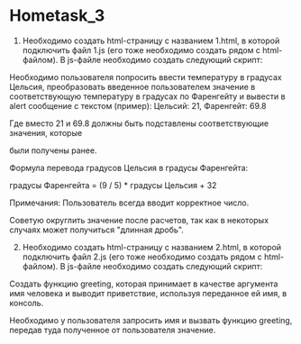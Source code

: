 # Hometask_3
1. Необходимо создать html-страницу с названием 1.html, в которой подключить файл 1.js (его тоже необходимо создать рядом с html-файлом). В js-файле необходимо создать следующий скрипт:

Необходимо пользователя попросить ввести температуру в градусах Цельсия, преобразовать введенное пользователем значение в соответствующую температуру в градусах по Фаренгейту и вывести в alert сообщение с текстом (пример): Цельсий: 21, Фаренгейт: 69.8

Где вместо 21 и 69.8 должны быть подставлены соответствующие значения, которые

были получены ранее.

Формула перевода градусов Цельсия в градусы Фаренгейта:

градусы Фаренгейта = (9 / 5) * градусы Цельсия + 32

Примечания: Пользователь всегда вводит корректное число.

Советую округлить значение после расчетов, так как в некоторых случаях может получиться "длинная дробь".

2. Необходимо создать html-страницу с названием 2.html, в которой подключить файл 2.js (его тоже необходимо создать рядом с html-файлом). В js-файле необходимо создать следующий скрипт:

Cоздать функцию greeting, которая принимает в качестве аргумента имя человека и выводит приветствие, используя переданное ей имя, в консоль.

Необходимо у пользователя запросить имя и вызвать функцию greeting, передав туда полученное от пользователя значение.
